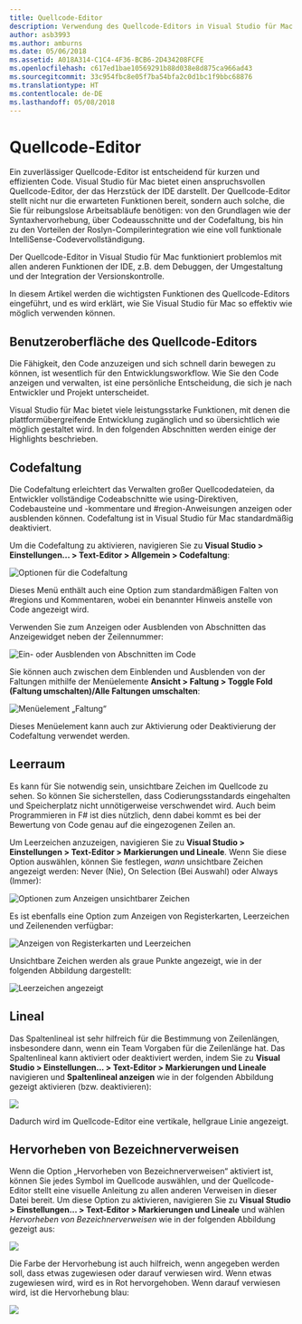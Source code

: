```yaml
---
title: Quellcode-Editor
description: Verwendung des Quellcode-Editors in Visual Studio für Mac
author: asb3993
ms.author: amburns
ms.date: 05/06/2018
ms.assetid: A018A314-C1C4-4F36-BCB6-2D434208FCFE
ms.openlocfilehash: c617ed1bae10569291b88d038e8d875ca966ad43
ms.sourcegitcommit: 33c954fbc8e05f7ba54bfa2c0d1bc1f9bbc68876
ms.translationtype: HT
ms.contentlocale: de-DE
ms.lasthandoff: 05/08/2018
---
```

# <a name="source-editor"></a>Quellcode-Editor

Ein zuverlässiger Quellcode-Editor ist entscheidend für kurzen und effizienten Code. Visual Studio für Mac bietet einen anspruchsvollen Quellcode-Editor, der das Herzstück der IDE darstellt. Der Quellcode-Editor stellt nicht nur die erwarteten Funktionen bereit, sondern auch solche, die Sie für reibungslose Arbeitsabläufe benötigen: von den Grundlagen wie der Syntaxhervorhebung, über Codeausschnitte und der Codefaltung, bis hin zu den Vorteilen der Roslyn-Compilerintegration wie eine voll funktionale IntelliSense-Codevervollständigung.

Der Quellcode-Editor in Visual Studio für Mac funktioniert problemlos mit allen anderen Funktionen der IDE, z.B. dem Debuggen, der Umgestaltung und der Integration der Versionskontrolle.

In diesem Artikel werden die wichtigsten Funktionen des Quellcode-Editors eingeführt, und es wird erklärt, wie Sie Visual Studio für Mac so effektiv wie möglich verwenden können.

## <a name="the-source-editor-experience"></a>Benutzeroberfläche des Quellcode-Editors

Die Fähigkeit, den Code anzuzeigen und sich schnell darin bewegen zu können, ist wesentlich für den Entwicklungsworkflow. Wie Sie den Code anzeigen und verwalten, ist eine persönliche Entscheidung, die sich je nach Entwickler und Projekt unterscheidet.

Visual Studio für Mac bietet viele leistungsstarke Funktionen, mit denen die plattformübergreifende Entwicklung zugänglich und so übersichtlich wie möglich gestaltet wird. In den folgenden Abschnitten werden einige der Highlights beschrieben.


## <a name="code-folding"></a>Codefaltung

Die Codefaltung erleichtert das Verwalten großer Quellcodedateien, da Entwickler vollständige Codeabschnitte wie using-Direktiven, Codebausteine und -kommentare und #region-Anweisungen anzeigen oder ausblenden können. Codefaltung ist in Visual Studio für Mac standardmäßig deaktiviert.

Um die Codefaltung zu aktivieren, navigieren Sie zu **Visual Studio > Einstellungen... > Text-Editor > Allgemein > Codefaltung**:

![Optionen für die Codefaltung](media/source-editor-image1.png)

Dieses Menü enthält auch eine Option zum standardmäßigen Falten von #regions und Kommentaren, wobei ein benannter Hinweis anstelle von Code angezeigt wird.

Verwenden Sie zum Anzeigen oder Ausblenden von Abschnitten das Anzeigewidget neben der Zeilennummer:

 ![Ein- oder Ausblenden von Abschnitten im Code](media/source-editor-image2.png)

Sie können auch zwischen dem Einblenden und Ausblenden von der Faltungen mithilfe der Menüelemente **Ansicht > Faltung > Toggle Fold (Faltung umschalten)/Alle Faltungen umschalten**:

 ![Menüelement „Faltung“](media/source-editor-image19.png)

Dieses Menüelement kann auch zur Aktivierung oder Deaktivierung der Codefaltung verwendet werden.

## <a name="white-space"></a>Leerraum

Es kann für Sie notwendig sein, unsichtbare Zeichen im Quellcode zu sehen. So können Sie sicherstellen, dass Codierungsstandards eingehalten und Speicherplatz nicht unnötigerweise verschwendet wird. Auch beim Programmieren in F# ist dies nützlich, denn dabei kommt es bei der Bewertung von Code genau auf die eingezogenen Zeilen an.

Um Leerzeichen anzuzeigen, navigieren Sie zu **Visual Studio > Einstellungen > Text-Editor > Markierungen und Lineale**. Wenn Sie diese Option auswählen, können Sie festlegen, _wann_ unsichtbare Zeichen angezeigt werden: Never (Nie), On Selection (Bei Auswahl) oder Always (Immer):

 ![Optionen zum Anzeigen unsichtbarer Zeichen](media/source-editor-image3.png)

Es ist ebenfalls eine Option zum Anzeigen von Registerkarten, Leerzeichen und Zeilenenden verfügbar:

 ![Anzeigen von Registerkarten und Leerzeichen](media/source-editor-image4.png)

 Unsichtbare Zeichen werden als graue Punkte angezeigt, wie in der folgenden Abbildung dargestellt:

 ![Leerzeichen angezeigt](media/source-editor-image22.png)


## <a name="ruler"></a>Lineal

Das Spaltenlineal ist sehr hilfreich für die Bestimmung von Zeilenlängen, insbesondere dann, wenn ein Team Vorgaben für die Zeilenlänge hat. Das Spaltenlineal kann aktiviert oder deaktiviert werden, indem Sie zu **Visual Studio > Einstellungen... > Text-Editor > Markierungen und Lineale** navigieren und **Spaltenlineal anzeigen** wie in der folgenden Abbildung gezeigt aktivieren (bzw. deaktivieren):

 ![](media/source-editor-image5.png)

 Dadurch wird im Quellcode-Editor eine vertikale, hellgraue Linie angezeigt.


## <a name="highlight-identifier-references"></a>Hervorheben von Bezeichnerverweisen

Wenn die Option „Hervorheben von Bezeichnerverweisen“ aktiviert ist, können Sie jedes Symbol im Quellcode auswählen, und der Quellcode-Editor stellt eine visuelle Anleitung zu allen anderen Verweisen in dieser Datei bereit. Um diese Option zu aktivieren, navigieren Sie zu **Visual Studio > Einstellungen... > Text-Editor > Markierungen und Lineale** und wählen _Hervorheben von Bezeichnerverweisen_ wie in der folgenden Abbildung gezeigt aus:

![](media/source-editor-image6.png)

Die Farbe der Hervorhebung ist auch hilfreich, wenn angegeben werden soll, dass etwas zugewiesen oder darauf verwiesen wird. Wenn etwas zugewiesen wird, wird es in Rot hervorgehoben. Wenn darauf verwiesen wird, ist die Hervorhebung blau:

![](media/source-editor-image7.png)



